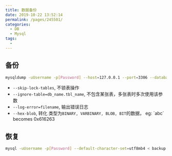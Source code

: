 ```yaml
---
title: 数据备份
date: 2019-10-22 13:52:14
permalink: /pages/245501/
categories: 
  - DB
  - Mysql
tags: 
  - 
---
```


## 备份
```sh
mysqldump -uUsername -p[Password] --host=127.0.0.1 --port=3306 --databases DB_NAME [table1 table2 ...] > backup.sql
```
- `--skip-lock-tables`, 不锁表操作
- `--ignore-table=db_name.tbl_name`, 不包含某张表，多张表时多次使用该参数
- `--log-error=filename`, 输出错误日志
- `--hex-blob`, 转化 类型为`BINARY, VARBINARY, BLOB, BIT`的数据， eg: ´abc´ becomes 0x616263

## 恢复
```sh
mysql -uUsername -p[Password] --default-character-set=utf8mb4 < backup.sql
```